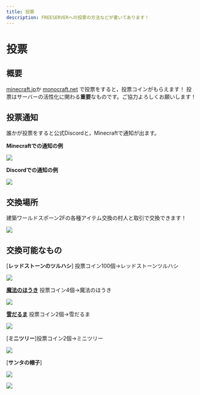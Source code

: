 ```yaml
---
title: 投票
description: FREESERVERへの投票の方法などが書いてあります！
---
```


# 投票
## 概要
[minecraft.jp](https://www.minecraft.jp/servers/play.freeserver.pro )か [monocraft.net](https://monocraft.net/servers/cb23696EAKqv51cX1L6U) で投票をすると，投票コインがもらえます！
投票はサーバーの活性化に関わる**重要**なものです。ご協力よろしくお願いします！

## 投票通知
誰かが投票をすると公式Discordと，Minecraftで通知が出ます。

**Minecraftでの通知の例**

![](https://i.imgur.com/qS0mlyF.png)

**Discordでの通知の例**

![](https://i.imgur.com/Ac5YHyu.png)

## 交換場所
建築ワールドスポーン2Fの各種アイテム交換の村人と取引で交換できます！

![](https://i.imgur.com/8SqxX2P.png)
## 交換可能なもの

[**レッドストーンのツルハシ**] 投票コイン100個→レッドストーンツルハシ

![](https://i.imgur.com/0tCMX8F.png)

[**魔法のほうき**](https://wiki.freeserver.pro/item/Magicbroom) 投票コイン4個→魔法のほうき

![](https://i.imgur.com/5cUZv4t.png)

[**雪だるま**](https://discord.com/channels/393963617604861952/528252546423455764/780835488692568094) 投票コイン2個→雪だるま

![](https://i.imgur.com/ttqAuEn.png)

[**ミニツリー**]投票コイン2個→ミニツリー

![](https://i.imgur.com/ey1Ii9X_d.webp?maxwidth=760&fidelity=grand)

[**サンタの帽子**]

![](https://imgur.com/5bRBZ6H.png)

<a href="https://minecraft.jp/servers/play.freeserver.pro"><img src="https://minecraft.jp/servers/play.freeserver.pro/banner/1/560x95.png"/></a>

